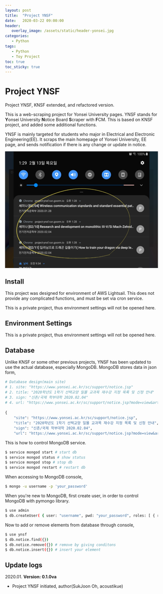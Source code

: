 ```yaml
---
layout: post
title:  "Project YNSF"
date:   2020-03-22 09:00:00
header:
   overlay_image: /assets/static/header-yonsei.jpg
categories: 
   - Python
tags:
   - Python
   - Toy Project
toc: true
toc_sticky: true
---
```


# Project YNSF

Project YNSF, KNSF extended, and refactored version.

This is a web-scraping project for Yonsei University pages. YNSF stands for **Y**onsei University **N**otice Board **S**craper with **F**CM. This is based on KNSF project, and added some additional functions.

YNSF is mainly targeted for students who major in Electrical and Electronic Engineering(EE). It scraps the main homepage of Yonsei University, EE page, and sends notification if there is any change or update in notice.

![demo](/assets/posts/2020-03-22-project-ynsf/ynsf_screenshot.jpg)

<!--more-->

## Install

This project was designed for environment of AWS Lightsail. This does not provide any complicated functions, and must be set via cron service.

This is a private project, thus environment settings will not be opened here.


## Environment Settings

This is a private project, thus environment settings will not be opened here.


## Database

Unlike KNSF or some other previous projects, YNSF has been updated to use the actual database, especially MongoDB. MongoDB stores data in json form, 

```python
# Database design(main site)
# 1. site: "https://www.yonsei.ac.kr/sc/support/notice.jsp"
# 2. title: "2020학년도 1학기 선택교양 일몰 교과목 재수강 지정 목록 및 신청 안내"
# 3. sign: "신촌/국제 학부대학 2020.02.04"
# 4. url: "https://www.yonsei.ac.kr/sc/support/notice.jsp?mode=view&article_no=181932&board_wrapper=%2Fsc%2Fsupport%2Fnotice.jsp&pager.offset=0&board_no=15"

{
    "site": "https://www.yonsei.ac.kr/sc/support/notice.jsp", 
    "title": "2020학년도 1학기 선택교양 일몰 교과목 재수강 지정 목록 및 신청 안내", 
    "sign": "신촌/국제 학부대학 2020.02.04", 
    "url": "https://www.yonsei.ac.kr/sc/support/notice.jsp?mode=view&article_no=181932&board_wrapper=%2Fsc%2Fsupport%2Fnotice.jsp&pager.offset=0&board_no=15"}

```

This is how to control MongoDB service.

```bash
$ service mongod start # start db
$ service mongod status # show status
$ service mongod stop # stop db
$ service mongod restart # restart db
```

When accessing to MongoDB console, 

```bash
$ mongo -u username -p 'your_password'
```

When you're new to MongoDB, first create user, in order to control MongoDB with pymongo library.

```bash
$ use admin
$ db.createUser( { user: "username", pwd: "your_password", roles: [ { role: "userAdminAnyDatabase", db: "admin" } ] })
```

Now to add or remove elements from database through console, 

```bash
$ use ynsf
$ db.notice.find({})
$ db.notice.remove({}) # remove by giving conditons
$ db.notice.insert({}) # insert your element

```


## Update logs

2020.01. <b>Version: 0.1.0va</b>
- Project YNSF initiated, author(SukJoon Oh, acoustikue)
